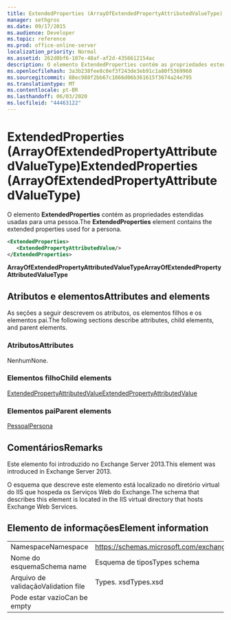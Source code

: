 ```yaml
---
title: ExtendedProperties (ArrayOfExtendedPropertyAttributedValueType)
manager: sethgros
ms.date: 09/17/2015
ms.audience: Developer
ms.topic: reference
ms.prod: office-online-server
localization_priority: Normal
ms.assetid: 262d0bf6-107e-48af-af2d-4356612154ac
description: O elemento ExtendedProperties contém as propriedades estendidas usadas para uma pessoa.
ms.openlocfilehash: 3a3b238fee8c0ef3f243de3eb91c1a80f5369960
ms.sourcegitcommit: 88ec988f2bb67c1866d06b361615f3674a24e795
ms.translationtype: MT
ms.contentlocale: pt-BR
ms.lasthandoff: 06/03/2020
ms.locfileid: "44463122"
---
```

# <a name="extendedproperties-arrayofextendedpropertyattributedvaluetype"></a><span data-ttu-id="5944b-103">ExtendedProperties (ArrayOfExtendedPropertyAttributedValueType)</span><span class="sxs-lookup"><span data-stu-id="5944b-103">ExtendedProperties (ArrayOfExtendedPropertyAttributedValueType)</span></span>

<span data-ttu-id="5944b-104">O elemento **ExtendedProperties** contém as propriedades estendidas usadas para uma pessoa.</span><span class="sxs-lookup"><span data-stu-id="5944b-104">The **ExtendedProperties** element contains the extended properties used for a persona.</span></span> 
  
```XML
<ExtendedProperties>
   <ExtendedPropertyAttributedValue/>
</ExtendedProperties>
```

 <span data-ttu-id="5944b-105">**ArrayOfExtendedPropertyAttributedValueType**</span><span class="sxs-lookup"><span data-stu-id="5944b-105">**ArrayOfExtendedPropertyAttributedValueType**</span></span>
## <a name="attributes-and-elements"></a><span data-ttu-id="5944b-106">Atributos e elementos</span><span class="sxs-lookup"><span data-stu-id="5944b-106">Attributes and elements</span></span>

<span data-ttu-id="5944b-107">As seções a seguir descrevem os atributos, os elementos filhos e os elementos pai.</span><span class="sxs-lookup"><span data-stu-id="5944b-107">The following sections describe attributes, child elements, and parent elements.</span></span>
  
### <a name="attributes"></a><span data-ttu-id="5944b-108">Atributos</span><span class="sxs-lookup"><span data-stu-id="5944b-108">Attributes</span></span>

<span data-ttu-id="5944b-109">Nenhum</span><span class="sxs-lookup"><span data-stu-id="5944b-109">None.</span></span>
  
### <a name="child-elements"></a><span data-ttu-id="5944b-110">Elementos filho</span><span class="sxs-lookup"><span data-stu-id="5944b-110">Child elements</span></span>

[<span data-ttu-id="5944b-111">ExtendedPropertyAttributedValue</span><span class="sxs-lookup"><span data-stu-id="5944b-111">ExtendedPropertyAttributedValue</span></span>](extendedpropertyattributedvalue.md)
  
### <a name="parent-elements"></a><span data-ttu-id="5944b-112">Elementos pai</span><span class="sxs-lookup"><span data-stu-id="5944b-112">Parent elements</span></span>

[<span data-ttu-id="5944b-113">Pessoal</span><span class="sxs-lookup"><span data-stu-id="5944b-113">Persona</span></span>](persona.md)
  
## <a name="remarks"></a><span data-ttu-id="5944b-114">Comentários</span><span class="sxs-lookup"><span data-stu-id="5944b-114">Remarks</span></span>

<span data-ttu-id="5944b-115">Este elemento foi introduzido no Exchange Server 2013.</span><span class="sxs-lookup"><span data-stu-id="5944b-115">This element was introduced in Exchange Server 2013.</span></span>
  
<span data-ttu-id="5944b-116">O esquema que descreve este elemento está localizado no diretório virtual do IIS que hospeda os Serviços Web do Exchange.</span><span class="sxs-lookup"><span data-stu-id="5944b-116">The schema that describes this element is located in the IIS virtual directory that hosts Exchange Web Services.</span></span>
  
## <a name="element-information"></a><span data-ttu-id="5944b-117">Elemento de informações</span><span class="sxs-lookup"><span data-stu-id="5944b-117">Element information</span></span>

|||
|:-----|:-----|
|<span data-ttu-id="5944b-118">Namespace</span><span class="sxs-lookup"><span data-stu-id="5944b-118">Namespace</span></span>  <br/> |https://schemas.microsoft.com/exchange/services/2006/types  <br/> |
|<span data-ttu-id="5944b-119">Nome do esquema</span><span class="sxs-lookup"><span data-stu-id="5944b-119">Schema name</span></span>  <br/> |<span data-ttu-id="5944b-120">Esquema de tipos</span><span class="sxs-lookup"><span data-stu-id="5944b-120">Types schema</span></span>  <br/> |
|<span data-ttu-id="5944b-121">Arquivo de validação</span><span class="sxs-lookup"><span data-stu-id="5944b-121">Validation file</span></span>  <br/> |<span data-ttu-id="5944b-122">Types. xsd</span><span class="sxs-lookup"><span data-stu-id="5944b-122">Types.xsd</span></span>  <br/> |
|<span data-ttu-id="5944b-123">Pode estar vazio</span><span class="sxs-lookup"><span data-stu-id="5944b-123">Can be empty</span></span>  <br/> ||
   

